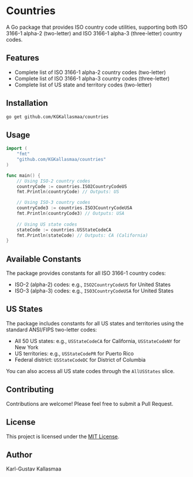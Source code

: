 # Countries

A Go package that provides ISO country code utilities, supporting both ISO 3166-1 alpha-2 (two-letter) and ISO 3166-1 alpha-3 (three-letter) country codes.

## Features

- Complete list of ISO 3166-1 alpha-2 country codes (two-letter)
- Complete list of ISO 3166-1 alpha-3 country codes (three-letter)
- Complete list of US state and territory codes (two-letter)

## Installation

```bash
go get github.com/KGKallasmaa/countries
```

## Usage

```go
import (
    "fmt"
    "github.com/KGKallasmaa/countries"
)

func main() {
    // Using ISO-2 country codes
    countryCode := countries.ISO2CountryCodeUS
    fmt.Println(countryCode) // Outputs: US

    // Using ISO-3 country codes
    countryCode3 := countries.ISO3CountryCodeUSA
    fmt.Println(countryCode3) // Outputs: USA
    
    // Using US state codes
    stateCode := countries.USStateCodeCA
    fmt.Println(stateCode) // Outputs: CA (California)
}
```

## Available Constants

The package provides constants for all ISO 3166-1 country codes:

- ISO-2 (alpha-2) codes: e.g., `ISO2CountryCodeUS` for United States
- ISO-3 (alpha-3) codes: e.g., `ISO3CountryCodeUSA` for United States

## US States

The package includes constants for all US states and territories using the standard ANSI/FIPS two-letter codes:

- All 50 US states: e.g., `USStateCodeCA` for California, `USStateCodeNY` for New York
- US territories: e.g., `USStateCodePR` for Puerto Rico
- Federal district: `USStateCodeDC` for District of Columbia

You can also access all US state codes through the `AllUSStates` slice.

## Contributing

Contributions are welcome! Please feel free to submit a Pull Request.

## License

This project is licensed under the [MIT License](LICENSE).

## Author

Karl-Gustav Kallasmaa
